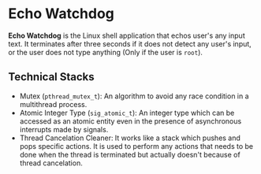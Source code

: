 # Echo Watchdog
**Echo Watchdog** is the Linux shell application that echos user's any input text. It terminates after three seconds if it does not detect any user's input, or the user does not type anything (Only if the user is `root`).

## Technical Stacks
* Mutex (`pthread_mutex_t`): An algorithm to avoid any race condition in a multithread process.
* Atomic Integer Type (`sig_atomic_t`): An integer type which can be accessed as an atomic entity even in the presence of asynchronous interrupts made by signals.
* Thread Cancelation Cleaner: It works like a stack which pushes and pops specific actions. It is used to perform any actions that needs to be done when the thread is terminated but actually doesn't because of thread cancelation.
